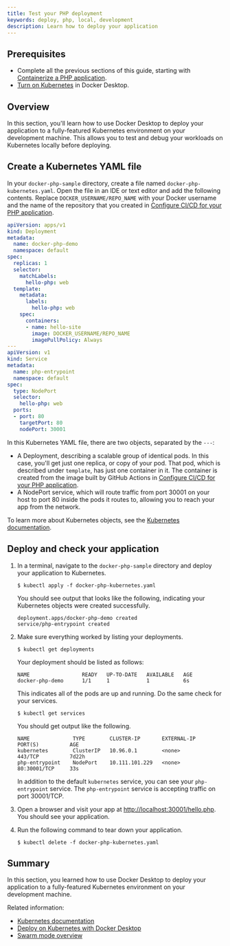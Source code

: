 ```yaml
---
title: Test your PHP deployment
keywords: deploy, php, local, development
description: Learn how to deploy your application
---
```


## Prerequisites

- Complete all the previous sections of this guide, starting with [Containerize
  a PHP application](containerize.md).
- [Turn on Kubernetes](desktop/kubernetes/#install-and-turn-on-kubernetes) in Docker
  Desktop.

## Overview

In this section, you'll learn how to use Docker Desktop to deploy your
application to a fully-featured Kubernetes environment on your development
machine. This allows you to test and debug your workloads on Kubernetes locally
before deploying.

## Create a Kubernetes YAML file

In your `docker-php-sample` directory, create a file named
`docker-php-kubernetes.yaml`. Open the file in an IDE or text editor and add
the following contents. Replace `DOCKER_USERNAME/REPO_NAME` with your Docker
username and the name of the repository that you created in [Configure CI/CD for
your PHP application](configure-ci-cd.md).

```yaml
apiVersion: apps/v1
kind: Deployment
metadata:
  name: docker-php-demo
  namespace: default
spec:
  replicas: 1
  selector:
    matchLabels:
      hello-php: web
  template:
    metadata:
      labels:
        hello-php: web
    spec:
      containers:
      - name: hello-site
        image: DOCKER_USERNAME/REPO_NAME
        imagePullPolicy: Always
---
apiVersion: v1
kind: Service
metadata:
  name: php-entrypoint
  namespace: default
spec:
  type: NodePort
  selector:
    hello-php: web
  ports:
  - port: 80
    targetPort: 80
    nodePort: 30001
```

In this Kubernetes YAML file, there are two objects, separated by the `---`:

 - A Deployment, describing a scalable group of identical pods. In this case,
   you'll get just one replica, or copy of your pod. That pod, which is
   described under `template`, has just one container in it. The container is
   created from the image built by GitHub Actions in [Configure CI/CD for your
   PHP application](configure-ci-cd.md).
 - A NodePort service, which will route traffic from port 30001 on your host to
   port 80 inside the pods it routes to, allowing you to reach your app
   from the network.

To learn more about Kubernetes objects, see the [Kubernetes documentation](https://kubernetes.io/docs/home/).

## Deploy and check your application

1. In a terminal, navigate to the `docker-php-sample` directory
   and deploy your application to Kubernetes.

   ```console
   $ kubectl apply -f docker-php-kubernetes.yaml
   ```

   You should see output that looks like the following, indicating your Kubernetes objects were created successfully.

   ```text
   deployment.apps/docker-php-demo created
   service/php-entrypoint created
   ```

2. Make sure everything worked by listing your deployments.

   ```console
   $ kubectl get deployments
   ```

   Your deployment should be listed as follows:

   ```text
   NAME                 READY   UP-TO-DATE   AVAILABLE   AGE
   docker-php-demo      1/1     1            1           6s
   ```

   This indicates all of the pods are up and running. Do the same check for your services.

   ```console
   $ kubectl get services
   ```

   You should get output like the following.

   ```text
   NAME              TYPE        CLUSTER-IP       EXTERNAL-IP   PORT(S)          AGE
   kubernetes        ClusterIP   10.96.0.1        <none>        443/TCP          7d22h
   php-entrypoint    NodePort    10.111.101.229   <none>        80:30001/TCP     33s
   ```

   In addition to the default `kubernetes` service, you can see your `php-entrypoint` service. The `php-entrypoint` service is accepting traffic on port 30001/TCP.

3. Open a browser and visit your app at
   [http://localhost:30001/hello.php](http://localhost:30001/hello.php). You
   should see your application.

4. Run the following command to tear down your application.

   ```console
   $ kubectl delete -f docker-php-kubernetes.yaml
   ```

## Summary

In this section, you learned how to use Docker Desktop to deploy your application to a fully-featured Kubernetes environment on your development machine.

Related information:
   - [Kubernetes documentation](https://kubernetes.io/docs/home/)
   - [Deploy on Kubernetes with Docker Desktop](../../desktop/kubernetes.md)
   - [Swarm mode overview](../../engine/swarm/_index.md)

